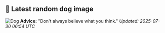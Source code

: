 ## 🐶 Latest random dog image
![Dog](https://images.dog.ceo/breeds/redbone/n02090379_3996.jpg)
**Advice:** "Don't always believe what you think."
*Updated: 2025-07-30 06:54 UTC*
